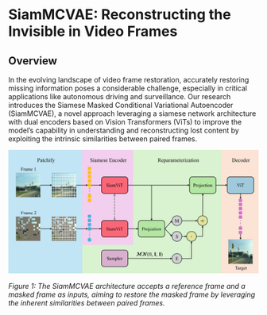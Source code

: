 # SiamMCVAE: Reconstructing the Invisible in Video Frames

## Overview
In the evolving landscape of video frame restoration, accurately restoring missing information poses a considerable challenge, especially in critical applications like autonomous driving and surveillance. Our research introduces the Siamese Masked Conditional Variational Autoencoder (SiamMCVAE), a novel approach leveraging a siamese network architecture with dual encoders based on Vision Transformers (ViTs) to improve the model’s capability in understanding and reconstructing lost content by exploiting the intrinsic similarities between paired frames.

![SiamMCVAE Architecture](figs/siammcvae.png)

*Figure 1: The SiamMCVAE architecture accepts a reference frame and a masked frame as inputs, aiming to restore the masked frame by leveraging the inherent similarities between paired frames.*
